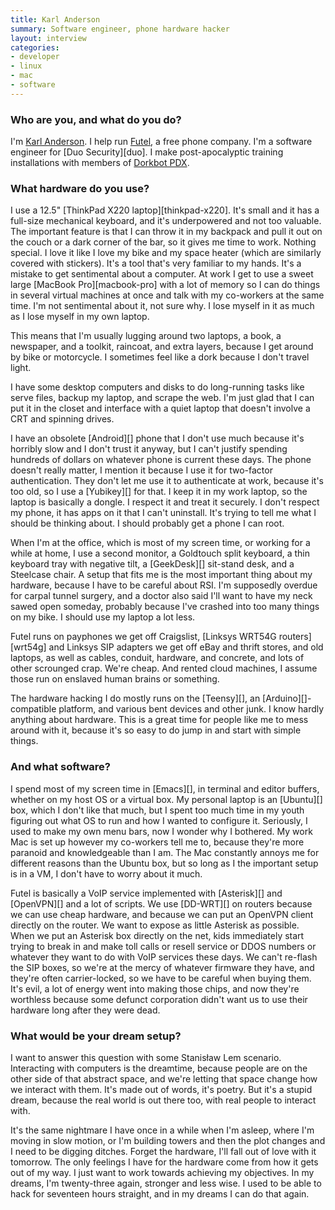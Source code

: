 ```yaml
---
title: Karl Anderson
summary: Software engineer, phone hardware hacker
layout: interview
categories:
- developer
- linux
- mac
- software
---
```


### Who are you, and what do you do?

I'm [Karl Anderson](http://monkey.org/~kra/ "Karl's website."). I help run [Futel](http://futel.net/ "A free phone company."), a free phone company. I'm a software engineer for [Duo Security][duo]. I make post-apocalyptic training installations with members of [Dorkbot PDX](http://dorkbotpdx.org/ "A group of people having fun with electricity.").

### What hardware do you use?

I use a 12.5" [ThinkPad X220 laptop][thinkpad-x220]. It's small and it has a full-size mechanical keyboard, and it's underpowered and not too valuable. The important feature is that I can throw it in my backpack and pull it out on the couch or a dark corner of the bar, so it gives me time to work. Nothing special. I love it like I love my bike and my space heater (which are similarly covered with stickers). It's a tool that's very familiar to my hands. It's a mistake to get sentimental about a computer. At work I get to use a sweet large [MacBook Pro][macbook-pro] with a lot of memory so I can do things in several virtual machines at once and talk with my co-workers at the same time. I'm not sentimental about it, not sure why. I lose myself in it as much as I lose myself in my own laptop.

This means that I'm usually lugging around two laptops, a book, a newspaper, and a toolkit, raincoat, and extra layers, because I get around by bike or motorcycle. I sometimes feel like a dork because I don't travel light.

I have some desktop computers and disks to do long-running tasks like serve files, backup my laptop, and scrape the web. I'm just glad that I can put it in the closet and interface with a quiet laptop that doesn't involve a CRT and spinning drives.

I have an obsolete [Android][] phone that I don't use much because it's horribly slow and I don't trust it anyway, but I can't justify spending hundreds of dollars on whatever phone is current these days. The phone doesn't really matter, I mention it because I use it for two-factor authentication. They don't let me use it to authenticate at work, because it's too old, so I use a [Yubikey][] for that. I keep it in my work laptop, so the laptop is basically a dongle. I respect it and treat it securely. I don't respect my phone, it has apps on it that I can't uninstall. It's trying to tell me what I should be thinking about. I should probably get a phone I can root.

When I'm at the office, which is most of my screen time, or working for a while at home, I use a second monitor, a Goldtouch split keyboard, a thin keyboard tray with negative tilt, a [GeekDesk][] sit-stand desk, and a Steelcase chair. A setup that fits me is the most important thing about my hardware, because I have to be careful about RSI. I'm supposedly overdue for carpal tunnel surgery, and a doctor also said I'll want to have my neck sawed open someday, probably because I've crashed into too many things on my bike. I should use my laptop a lot less.

Futel runs on payphones we get off Craigslist, [Linksys WRT54G routers][wrt54g] and Linksys SIP adapters we get off eBay and thrift stores, and old laptops, as well as cables, conduit, hardware, and concrete, and lots of other scrounged crap. We're cheap. And rented cloud machines, I assume those run on enslaved human brains or something.

The hardware hacking I do mostly runs on the [Teensy][], an [Arduino][]-compatible platform, and various bent devices and other junk. I know hardly anything about hardware. This is a great time for people like me to mess around with it, because it's so easy to do jump in and start with simple things.

### And what software?

I spend most of my screen time in [Emacs][], in terminal and editor buffers, whether on my host OS or a virtual box. My personal laptop is an [Ubuntu][] box, which I don't like that much, but I spent too much time in my youth figuring out what OS to run and how I wanted to configure it. Seriously, I used to make my own menu bars, now I wonder why I bothered. My work Mac is set up however my co-workers tell me to, because they're more paranoid and knowledgeable than I am. The Mac constantly annoys me for different reasons than the Ubuntu box, but so long as I the important setup is in a VM, I don't have to worry about it much.

Futel is basically a VoIP service implemented with [Asterisk][] and [OpenVPN][] and a lot of scripts. We use [DD-WRT][] on routers because we can use cheap hardware, and because we can put an OpenVPN client directly on the router. We want to expose as little Asterisk as possible. When we put an Asterisk box directly on the net, kids immediately start trying to break in and make toll calls or resell service or DDOS numbers or whatever they want to do with VoIP services these days. We can't re-flash the SIP boxes, so we're at the mercy of whatever firmware they have, and they're often carrier-locked, so we have to be careful when buying them. It's evil, a lot of energy went into making those chips, and now they're worthless because some defunct corporation didn't want us to use their hardware long after they were dead.

### What would be your dream setup?

I want to answer this question with some Stanisław Lem scenario. Interacting with computers is the dreamtime, because people are on the other side of that abstract space, and we're letting that space change how we interact with them. It's made out of words, it's poetry. But it's a stupid dream, because the real world is out there too, with real people to interact with.

It's the same nightmare I have once in a while when I'm asleep, where I'm moving in slow motion, or I'm building towers and then the plot changes and I need to be digging ditches. Forget the hardware, I'll fall out of love with it tomorrow. The only feelings I have for the hardware come from how it gets out of my way. I just want to work towards achieving my objectives. In my dreams, I'm twenty-three again, stronger and less wise. I used to be able to hack for seventeen hours straight, and in my dreams I can do that again.